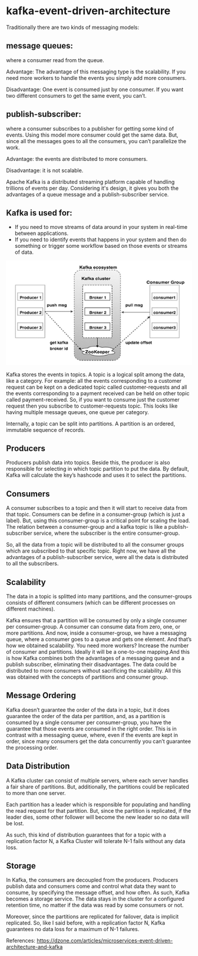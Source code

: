 # kafka-event-driven-architecture

Traditionally there are two kinds of messaging models:

## message queues: 
where a consumer read from the queue. 

Advantage: The advantage of this messaging type is the scalability. If you need more workers to handle the events you simply add more consumers.

Disadvantage: One event is consumed just by one consumer. If you want two different consumers to get the same event, you can’t.

## publish-subscriber: 
where a consumer subscribes to a publisher for getting some kind of events. Using this model more consumer could get the same data. But, since all the messages goes to all the consumers, you can’t parallelize the work. 

Advantage: the events are distributed to more consumers.

Disadvantage: it is not scalable.

Apache Kafka is a distributed streaming platform capable of handling trillions of events per day. Considering it's design, it gives you both the advantages of a queue message and a publish-subscriber service.

## Kafka is used for:

- If you need to move streams of data around in your system in real-time between applications.
- If you need to identify events that happens in your system and then do something or trigger some workflow based on those events or streams of data.

![alt text](https://github.com/LipikaM/kafka-event-driven-architecture/blob/main/cluster_architecture.jpg?raw=true)

Kafka stores the events in topics. A topic is a logical split among the data, like a category. For example: all the events corresponding to a customer request can be kept on a dedicated topic called customer-requests and all the events corresponding to a payment received can be held on other topic called payment-received.  So, if you want to consume just the customer request then you subscribe to customer-requests topic. This looks like having multiple message queues, one queue per category.

Internally, a topic can be split into partitions. A partition is an ordered, immutable sequence of records. 

## Producers
Producers publish data into topics. Beside this, the producer is also responsible for selecting in which topic partition to put the data. By default, Kafka will calculate the key’s hashcode and uses it to select the partitions.

## Consumers
A consumer subscribes to a topic and then it will start to receive data from that topic. Consumers can be define in a consumer-group (which is just a label). But, using this consumer-group is a critical point for scaling the load. The relation between a consumer-group and a kafka topic is like a publish-subscriber service, where the subscriber is the entire consumer-group. 

So, all the data from a topic will be distributed to all the consumer groups which are subscribed to that specific topic. Right now, we have all the advantages of a publish-subscriber service, were all the data is distributed to all the subscribers. 

## Scalability
The data in a topic is splitted into many partitions, and the consumer-groups consists of different consumers (which can be different processes on different machines).

Kafka ensures that a partition will be consumed by only a single consumer per consumer-group. A consumer can consume data from zero, one, or more partitions. And now, inside a consumer-group, we have a messaging queue, where a consumer goes to a queue and gets one element. And that’s how we obtained scalability. You need more workers? Increase the number of consumer and partitions. Ideally it will be a one-to-one mapping.And this is how Kafka combines both the advantages of a messaging queue and a publish subscriber, eliminating their disadvantages. The data could be distributed to more consumers without sacrificing the scalability.  All this was obtained with the concepts of partitions and consumer group.

## Message Ordering

Kafka doesn’t guarantee the order of the data in a topic, but it does guarantee the order of the data per partition, and, as a partition is consumed by a single consumer per consumer-group, you have the guarantee that those events are consumed in the right order. This is in contrast with a messaging queue, where, even if the events are kept in order, since many consumers get the data concurrently you can’t guarantee the processing order.

## Data Distribution

A Kafka cluster can consist of multiple servers, where each server handles a fair share of partitions. But, additionally, the partitions could be replicated to more than one server. 

Each partition has a leader which is responsible for populating and handling the read request for that partition. But, since the partition is replicated, if the leader dies, some other follower will become the new leader so no data will be lost.

As such, this kind of distribution guarantees that for a topic with a replication factor N, a Kafka Cluster will tolerate N-1 fails without any data loss.

## Storage

In Kafka, the consumers are decoupled from the producers. Producers publish data and consumers come and control what data they want to consume, by specifying the message offset, and how often. As such, Kafka becomes a storage service. The data stays in the cluster for a configured retention time, no matter if the data was read by some consumers or not.

Moreover, since the partitions are replicated for failover, data is implicit replicated. So, like I said before, with a replication factor N, Kafka guarantees no data loss for a maximum of N-1 failures. 

References: https://dzone.com/articles/microservices-event-driven-architecture-and-kafka

